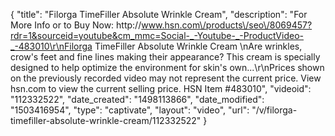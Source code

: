 {
    "title": "Filorga TimeFiller Absolute Wrinkle Cream",
    "description": "For More Info or to Buy Now: http:\/\/www.hsn.com\/products\/seo\/8069457?rdr=1&sourceid=youtube&cm_mmc=Social-_-Youtube-_-ProductVideo-_-483010\r\nFilorga TimeFiller Absolute Wrinkle Cream \nAre wrinkles, crow's feet and fine lines making their appearance? This cream is specially designed to help optimize the environment for skin's own...\r\nPrices shown on the previously recorded video may not represent the current price.  View hsn.com to view the current selling price. HSN Item #483010",
    "videoid": "112332522",
    "date_created": "1498113866",
    "date_modified": "1503416954",
    "type": "captivate",
    "layout": "video",
    "url": "\/v\/filorga-timefiller-absolute-wrinkle-cream\/112332522"
}